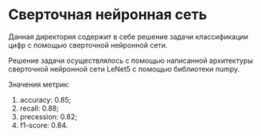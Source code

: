 # Сверточная нейронная сеть

Данная директория содержит в себе решение задачи классификации цифр с помощью сверточной нейронной сети.

Решение задачи осуществлялось с помощью написанной архитектуры сверточной нейронной сети LeNet5 с помощью библиотеки numpy.

Значения метрик:

1. accuracy: 0.85;
2. recall: 0.88;
3. precession: 0.82;
4. f1-score: 0.84.
